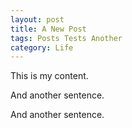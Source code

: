 ```yaml
---
layout: post
title: A New Post
tags: Posts Tests Another
category: Life
---
```


This is my content.

And another sentence.

And another sentence.